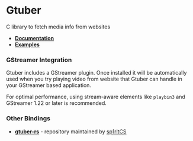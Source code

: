 # Gtuber
C library to fetch media info from websites

* **[Documentation](https://rafostar.github.io/gtuber/doc/)**
* **[Examples](https://rafostar.github.io/gtuber/examples/)**

### GStreamer Integration
Gtuber includes a GStreamer plugin.
Once installed it will be automatically used when you try playing video from website that Gtuber can handle in your GStreamer based application.

For optimal performance, using stream-aware elements like `playbin3` and GStreamer 1.22 or later is recommended.

### Other Bindings
* **[gtuber-rs](https://github.com/sp1ritCS/gtuber-rs)** - repository maintained by [sp1ritCS](https://github.com/sp1ritCS)
